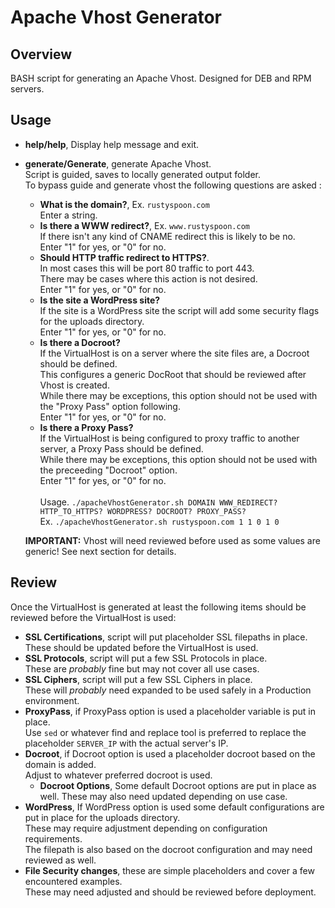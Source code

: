 # Apache Vhost Generator

## Overview
BASH script for generating an Apache Vhost. Designed for DEB and RPM servers.

## Usage
* **help/help**, Display help message and exit. <br>
* **generate/Generate**, generate Apache Vhost. <br>
  Script is guided, saves to locally generated output folder. <br>
  To bypass guide and generate vhost the following questions are asked : <br>
  - **What is the domain?**, Ex. `rustyspoon.com` <br>
    Enter a string. <br>
  - **Is there a WWW redirect?**, Ex. `www.rustyspoon.com` <br>
    If there isn't any kind of CNAME redirect this is likely to be no. <br>
    Enter "1" for yes, or "0" for no. <br>
  - **Should HTTP traffic redirect to HTTPS?**. <br>
    In most cases this will be port 80 traffic to port 443. <br>
    There may be cases where this action is not desired. <br>
    Enter "1" for yes, or "0" for no. <br>
  - **Is the site a WordPress site?** <br>
    If the site is a WordPress site the script will add some security flags for the uploads directory. <br>
    Enter "1" for yes, or "0" for no. <br>
  - **Is there a Docroot?** <br>
    If the VirtualHost is on a server where the site files are, a Docroot should be defined. <br>
    This configures a generic DocRoot that should be reviewed after Vhost is created. <br>
    While there may be exceptions, this option should not be used with the "Proxy Pass" option following. <br>
    Enter "1" for yes, or "0" for no. <br>
  - **Is there a Proxy Pass?** <br>
    If the VirtualHost is being configured to proxy traffic to another server, a Proxy Pass should be defined. <br>
    While there may be exceptions, this option should not be used with the preceeding "Docroot" option. <br>
    Enter "1" for yes, or "0" for no. <br> <br>
  Usage. `./apacheVhostGenerator.sh DOMAIN WWW_REDIRECT? HTTP_TO_HTTPS? WORDPRESS? DOCROOT? PROXY_PASS?` <br>
  Ex. `./apacheVhostGenerator.sh rustyspoon.com 1 1 0 1 0` <br>

  **IMPORTANT:** Vhost will need reviewed before used as some values are generic! See next section for details. <br>

## Review
Once the VirtualHost is generated at least the following items should be reviewed before the VirtualHost is used: <br>
* **SSL Certifications**, script will put placeholder SSL filepaths in place. <br>
  These should be updated before the VirtualHost is used. <br>
* **SSL Protocols**, script will put a few SSL Protocols in place. <br>
  These are _probably_ fine but may not cover all use cases. <br>
* **SSL Ciphers**, script will put a few SSL Ciphers in place. <br>
  These will _probably_ need expanded to be used safely in a Production environment. <br>
* **ProxyPass**, if ProxyPass option is used a placeholder variable is put in place. <br>
  Use `sed` or whatever find and replace tool is preferred to replace the placeholder `SERVER_IP` with the actual server's IP. <br>
* **Docroot**, if Docroot option is used a placeholder docroot based on the domain is added. <br>
  Adjust to whatever preferred docroot is used. <br>
  - **Docroot Options**, Some default Docroot options are put in place as well. These may also need updated depending on use case. <br>
* **WordPress**, If WordPress option is used some default configurations are put in place for the uploads directory. <br>
  These may require adjustment depending on configuration requirements. <br>
  The filepath is also based on the docroot configuration and may need reviewed as well. <br>
* **File Security changes**, these are simple placeholders and cover a few encountered examples. <br>
  These may need adjusted and should be reviewed before deployment. <br>
